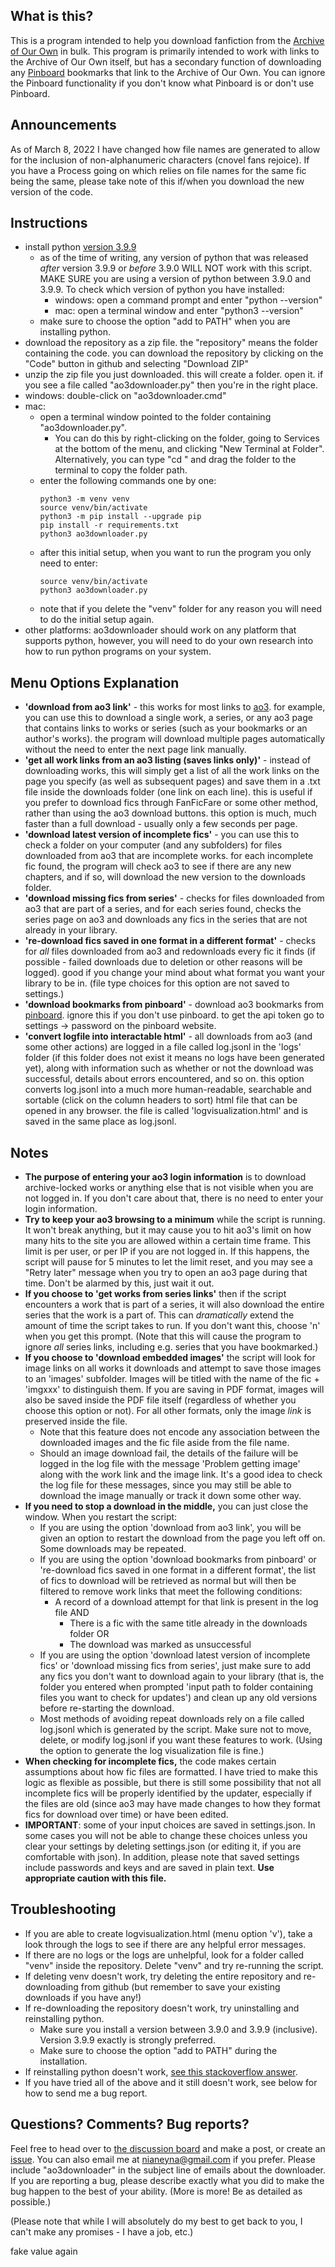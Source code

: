 ## What is this?
This is a program intended to help you download fanfiction from the [Archive of Our Own](https://archiveofourown.org/) in bulk. This program is primarily intended to work with links to the Archive of Our Own itself, but has a secondary function of downloading any [Pinboard](https://pinboard.in/) bookmarks that link to the Archive of Our Own. You can ignore the Pinboard functionality if you don't know what Pinboard is or don't use Pinboard.

## Announcements

As of March 8, 2022 I have changed how file names are generated to allow for the inclusion of non-alphanumeric characters (cnovel fans rejoice). If you have a Process going on which relies on file names for the same fic being the same, please take note of this if/when you download the new version of the code.

## Instructions

- install python [version 3.9.9](https://www.python.org/downloads/release/python-399/)
    - as of the time of writing, any version of python that was released *after* version 3.9.9 or *before* 3.9.0 WILL NOT work with this script. MAKE SURE you are using a version of python between 3.9.0 and 3.9.9. To check which version of python you have installed:
        - windows: open a command prompt and enter "python --version"
        - mac: open a terminal window and enter "python3 --version"
    - make sure to choose the option "add to PATH" when you are installing python.
- download the repository as a zip file. the "repository" means the folder containing the code. you can download the repository by clicking on the "Code" button in github and selecting "Download ZIP"
- unzip the zip file you just downloaded. this will create a folder. open it. if you see a file called "ao3downloader.py" then you're in the right place.
- windows: double-click on "ao3downloader.cmd"
- mac:
    - open a terminal window pointed to the folder containing "ao3downloader.py".
        - You can do this by right-clicking on the folder, going to Services at the bottom of the menu, and clicking "New Terminal at Folder". Alternatively, you can type "cd " and drag the folder to the terminal to copy the folder path.
    - enter the following commands one by one:
        ```
        python3 -m venv venv
        source venv/bin/activate
        python3 -m pip install --upgrade pip
        pip install -r requirements.txt
        python3 ao3downloader.py
        ```
    - after this initial setup, when you want to run the program you only need to enter:
        ```
        source venv/bin/activate
        python3 ao3downloader.py
        ```
    - note that if you delete the "venv" folder for any reason you will need to do the initial setup again.
- other platforms: ao3downloader should work on any platform that supports python, however, you will need to do your own research into how to run python programs on your system.

## Menu Options Explanation

- **'<!--CHECK-->download from ao3 link<!--ACTION_DESCRIPTION_AO3-->'** - this works for most links to [ao3](https://archiveofourown.org/). for example, you can use this to download a single work, a series, or any ao3 page that contains links to works or series (such as your bookmarks or an author's works). the program will download multiple pages automatically without the need to enter the next page link manually.
- **'<!--CHECK-->get all work links from an ao3 listing (saves links only)<!--ACTION_DESCRIPTION_LINKS_ONLY-->'** - instead of downloading works, this will simply get a list of all the work links on the page you specify (as well as subsequent pages) and save them in a .txt file inside the downloads folder (one link on each line). this is useful if you prefer to download fics through FanFicFare or some other method, rather than using the ao3 download buttons. this option is much, much faster than a full download - usually only a few seconds per page.
- **'<!--CHECK-->download latest version of incomplete fics<!--ACTION_DESCRIPTION_UPDATE-->'** - you can use this to check a folder on your computer (and any subfolders) for files downloaded from ao3 that are incomplete works. for each incomplete fic found, the program will check ao3 to see if there are any new chapters, and if so, will download the new version to the downloads folder.
- **'<!--CHECK-->download missing fics from series<!--ACTION_DESCRIPTION_UPDATE_SERIES-->'** - checks for files downloaded from ao3 that are part of a series, and for each series found, checks the series page on ao3 and downloads any fics in the series that are not already in your library.
- **'<!--CHECK-->re-download fics saved in one format in a different format<!--ACTION_DESCRIPTION_REDOWNLOAD-->'** - checks for *all* files downloaded from ao3 and redownloads every fic it finds (if possible - failed downloads due to deletion or other reasons will be logged). good if you change your mind about what format you want your library to be in. (file type choices for this option are not saved to settings.)
- **'<!--CHECK-->download bookmarks from pinboard<!--ACTION_DESCRIPTION_PINBOARD-->'** - download ao3 bookmarks from [pinboard](https://pinboard.in/). ignore this if you don't use pinboard. to get the api token go to settings -> password on the pinboard website.
- **'<!--CHECK-->convert logfile into interactable html<!--ACTION_DESCRIPTION_VISUALIZATION-->'** - all downloads from ao3 (and some other actions) are logged in a file called <!--CHECK-->log.jsonl<!--LOG_FILE_NAME--> in the '<!--CHECK-->logs<!--LOG_FOLDER_NAME-->' folder (if this folder does not exist it means no logs have been generated yet), along with information such as whether or not the download was successful, details about errors encountered, and so on. this option converts <!--CHECK-->log.jsonl<!--LOG_FILE_NAME--> into a much more human-readable, searchable and sortable (click on the column headers to sort) html file that can be opened in any browser. the file is called '<!--CHECK-->logvisualization.html<!--VISUALIZATION_FILE_NAME-->' and is saved in the same place as <!--CHECK-->log.jsonl<!--LOG_FILE_NAME-->.

## Notes

- **The purpose of entering your ao3 login information** is to download archive-locked works or anything else that is not visible when you are not logged in. If you don't care about that, there is no need to enter your login information.
- **Try to keep your ao3 browsing to a minimum** while the script is running. It won't break anything, but it may cause you to hit ao3's limit on how many hits to the site you are allowed within a certain time frame. This limit is per user, or per IP if you are not logged in. If this happens, the script will pause for 5 minutes to let the limit reset, and you may see a "Retry later" message when you try to open an ao3 page during that time. Don't be alarmed by this, just wait it out.
- **If you choose to '<!--CHECK-->get works from series links<!--AO3_PROMPT_SERIES-->'** then if the script encounters a work that is part of a series, it will also download the entire series that the work is a part of. This can *dramatically* extend the amount of time the script takes to run. If you don't want this, choose 'n' when you get this prompt. (Note that this will cause the program to ignore *all* series links, including e.g. series that you have bookmarked.)
- **If you choose to '<!--CHECK-->download embedded images<!--AO3_PROMPT_IMAGES-->'** the script will look for image links on all works it downloads and attempt to save those images to an '<!--CHECK-->images<!--IMAGE_FOLDER_NAME-->' subfolder. Images will be titled with the name of the fic + 'imgxxx' to distinguish them. If you are saving in PDF format, images will also be saved inside the PDF file itself (regardless of whether you choose this option or not). For all other formats, only the image *link* is preserved inside the file.
    - Note that this feature does not encode any association between the downloaded images and the fic file aside from the file name. 
    - Should an image download fail, the details of the failure will be logged in the log file with the message '<!--CHECK-->Problem getting image<!--ERROR_IMAGE-->' along with the work link and the image link. It's a good idea to check the log file for these messages, since you may still be able to download the image manually or track it down some other way.
- **If you need to stop a download in the middle,** you can just close the window. When you restart the script:
    - If you are using the option '<!--CHECK-->download from ao3 link<!--ACTION_DESCRIPTION_AO3-->', you will be given an option to restart the download from the page you left off on. Some downloads may be repeated.
    - If you are using the option '<!--CHECK-->download bookmarks from pinboard<!--ACTION_DESCRIPTION_PINBOARD-->' or '<!--CHECK-->re-download fics saved in one format in a different format<!--ACTION_DESCRIPTION_REDOWNLOAD-->', the list of fics to download will be retrieved as normal but will then be filtered to remove work links that meet the following conditions:
        - A record of a download attempt for that link is present in the log file AND
            - There is a fic with the same title already in the downloads folder OR
            - The download was marked as unsuccessful
    - If you are using the option '<!--CHECK-->download latest version of incomplete fics<!--ACTION_DESCRIPTION_UPDATE-->' or '<!--CHECK-->download missing fics from series<!--ACTION_DESCRIPTION_UPDATE_SERIES-->', just make sure to add any fics you don't want to download again to your library (that is, the folder you entered when prompted '<!--CHECK-->input path to folder containing files you want to check for updates<!--UPDATE_PROMPT_INPUT-->') and clean up any old versions before re-starting the download.
    - Most methods of avoiding repeat downloads rely on a file called <!--CHECK-->log.jsonl<!--LOG_FILE_NAME--> which is generated by the script. Make sure not to move, delete, or modify <!--CHECK-->log.jsonl<!--LOG_FILE_NAME--> if you want these features to work. (Using the option to generate the log visualization file is fine.)
- **When checking for incomplete fics,** the code makes certain assumptions about how fic files are formatted. I have tried to make this logic as flexible as possible, but there is still some possibility that not all incomplete fics will be properly identified by the updater, especially if the files are old (since ao3 may have made changes to how they format fics for download over time) or have been edited.
- **IMPORTANT**: some of your input choices are saved in <!--CHECK-->settings.json<!--SETTINGS_FILE_NAME-->. In some cases you will not be able to change these choices unless you clear your settings by deleting <!--CHECK-->settings.json<!--SETTINGS_FILE_NAME--> (or editing it, if you are comfortable with json). In addition, please note that saved settings include passwords and keys and are saved in plain text. **Use appropriate caution with this file.**

## Troubleshooting
- If you are able to create <!--CHECK-->logvisualization.html<!--VISUALIZATION_FILE_NAME--> (menu option 'v'), take a look through the logs to see if there are any helpful error messages.
- If there are no logs or the logs are unhelpful, look for a folder called "venv" inside the repository. Delete "venv" and try re-running the script.
- If deleting venv doesn't work, try deleting the entire repository and re-downloading from github (but remember to save your existing downloads if you have any!)
- If re-downloading the repository doesn't work, try uninstalling and reinstalling python. 
    - Make sure you install a version between 3.9.0 and 3.9.9 (inclusive). Version 3.9.9 exactly is strongly preferred.
    - Make sure to choose the option "add to PATH" during the installation.
- If reinstalling python doesn't work, [see this stackoverflow answer](https://stackoverflow.com/a/58773979).
- If you have tried all of the above and it still doesn't work, see below for how to send me a bug report.

## Questions? Comments? Bug reports?
Feel free to head over to [the discussion board](https://github.com/nianeyna/ao3downloader/discussions) and make a post, or create an [issue](https://github.com/nianeyna/ao3downloader/issues). You can also email me at nianeyna@gmail.com if you prefer. Please include "ao3downloader" in the subject line of emails about the downloader. If you are reporting a bug, please describe exactly what you did to make the bug happen to the best of your ability. (More is more! Be as detailed as possible.)

(Please note that while I will absolutely do my best to get back to you, I can't make any promises - I have a job, etc.)

<!--CHECK-->fake value again<!--VISUALIZATION_FILE_NAME-->
